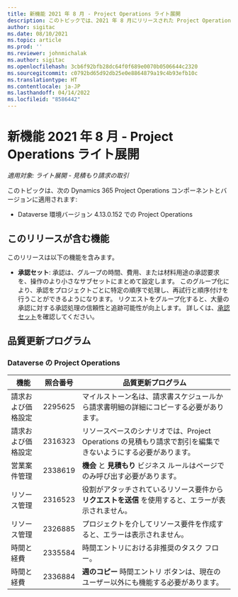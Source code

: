 ```yaml
---
title: 新機能 2021 年 8 月 - Project Operations ライト展開
description: このトピックでは、2021 年 8 月にリリースされた Project Operations ライト展開で利用できる品質更新についての情報を提供します。
author: sigitac
ms.date: 08/10/2021
ms.topic: article
ms.prod: ''
ms.reviewer: johnmichalak
ms.author: sigitac
ms.openlocfilehash: 3cb6f92bfb28dc64f0f689e0070b0506644c2320
ms.sourcegitcommit: c0792bd65d92db25e0e8864879a19c4b93efb10c
ms.translationtype: HT
ms.contentlocale: ja-JP
ms.lasthandoff: 04/14/2022
ms.locfileid: "8586442"
---
```

# <a name="whats-new-august-2021---project-operations-lite-deployment"></a>新機能 2021 年 8 月 - Project Operations ライト展開

_適用対象: ライト展開 - 見積もり請求の取引_

このトピックは、次の Dynamics 365 Project Operations コンポーネントとバージョンに適用されます:

  - Dataverse 環境バージョン 4.13.0.152 での Project Operations

## <a name="features-included-in-this-release"></a>このリリースが含む機能

このリリースは以下の機能を含みます。

- **承認セット**: 承認は、グループの時間、費用、または材料用途の承認要求を、操作のより小さなサブセットにまとめて設定します。 このグループ化により、承認をプロジェクトごとに特定の順序で処理し、再試行と順序付けを行うことができるようになります。 リクエストをグループ化すると、大量の承認に対する承認処理の信頼性と追跡可能性が向上します。 詳しくは、[承認セット](../../approvals/approval-sets.md)を確認してください。

## <a name="quality-updates"></a>品質更新プログラム

### <a name="project-operations-on-dataverse"></a>Dataverse の Project Operations

| **機能** | **照合番号** | **品質更新プログラム** |
| --- | --- | --- |
| 請求および価格設定 | 2295625 | マイルストーン名は、請求書スケジュールから請求書明細の詳細にコピーする必要があります。 |
| 請求および価格設定 | 2316323 | リソースベースのシナリオでは、Project Operations の見積もり請求で割引を編集できないようにする必要があります。 |
|  営業案件管理 | 2338619 | **機会** と **見積もり** ビジネス ルールはページでのみ呼び出す必要があります。 |
| リソース管理 | 2316523 | 役割がアタッチされているリソース要件から **リクエストを送信** を使用すると、エラーが表示されません。 |
| リソース管理 | 2326885 | プロジェクトを介してリソース要件を作成すると、エラーは表示されません。 |
| 時間と経費 | 2335584 | 時間エントリにおける非推奨のタスク フロー。 |
| 時間と経費 | 2336884 | **週のコピー** 時間エントリ ボタンは、現在のユーザー以外にも機能する必要があります。 |
